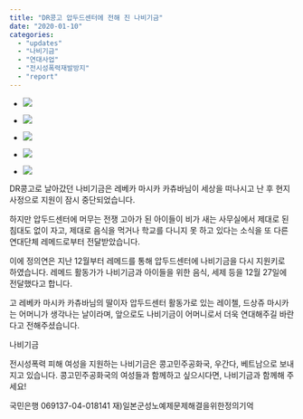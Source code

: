 ```yaml
---
title: "DR콩고 압두드센터에 전해 진 나비기금"
date: "2020-01-10"
categories: 
  - "updates"
  - "나비기금"
  - "연대사업"
  - "전시성폭력재발방지"
  - "report"
---
```


- ![](https://r2.womenandwar.net/2020/01/마시카-사진과-압두드-활동가-1024x682.png)
    
- ![](https://r2.womenandwar.net/2020/01/압두드-고아들을-위한-음식-1024x683.png)
    
- ![](https://r2.womenandwar.net/2020/01/나비기금을-받고-기뻐하는-압두드-활동가들2-1024x683.png)
    
- ![](https://r2.womenandwar.net/2020/01/레메드에서-주는-식량-등-지원-1024x683.png)
    
- ![](https://r2.womenandwar.net/2020/01/세제-지원-1024x683.png)
    

DR콩고로 날아갔던 나비기금은 레베카 마시카 카츄바님이 세상을 떠나시고 난 후 현지 사정으로 지원이 잠시 중단되었습니다.

하지만 압두드센터에 머무는 전쟁 고아가 된 아이들이 비가 새는 사무실에서 제대로 된 침대도 없이 자고, 제대로 음식을 먹거나 학교를 다니지 못 하고 있다는 소식을 또 다른 연대단체 레메드로부터 전달받았습니다.

이에 정의연은 지난 12월부터 레메드를 통해 압두드센터에 나비기금을 다시 지원키로 하였습니다. 레메드 활동가가 나비기금과 아이들을 위한 음식, 세제 등을 12월 27일에 전달했다고 합니다.

고 레베카 마시카 카츄바님의 딸이자 압두드센터 활동가로 있는 레이첼, 드상쥬 마시카는 어머니가 생각나는 날이라며, 앞으로도 나비기금이 어머니로서 더욱 연대해주길 바란다고 전해주셨습니다.

나비기금

전시성폭력 피해 여성을 지원하는 나비기금은 콩고민주공화국, 우간다, 베트남으로 보내지고 있습니다. 콩고민주공화국의 여성들과 함께하고 싶으시다면, 나비기금과 함께해 주세요!

국민은행 069137-04-018141 재)일본군성노예제문제해결을위한정의기억
